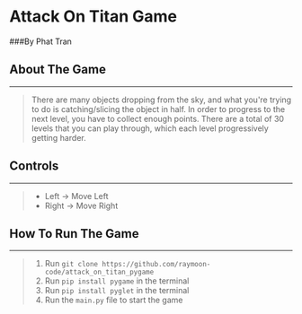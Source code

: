 # Attack On Titan Game 
###By Phat Tran

## About The Game

---
> There are many objects dropping from the sky, and what you're trying to do is catching/slicing the object in half. In order to progress to the next level, you have to collect enough points. There are a total of 30 levels that you can play through, which each level progressively getting harder. 

## Controls

---
> - Left -> Move Left
> - Right -> Move Right


## How To Run The Game 

---
> 1. Run `git clone https://github.com/raymoon-code/attack_on_titan_pygame`
> 2. Run `pip install pygame` in the terminal
> 3. Run `pip install pyglet` in the terminal
> 4. Run the `main.py` file to start the game



